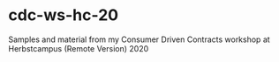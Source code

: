 # cdc-ws-hc-20
Samples and material from my Consumer Driven Contracts workshop at Herbstcampus (Remote Version) 2020
